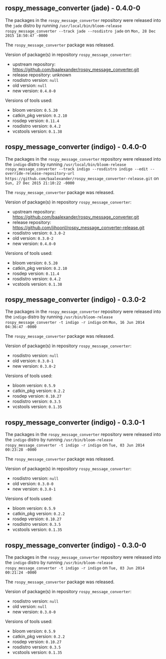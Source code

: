 ## rospy_message_converter (jade) - 0.4.0-0

The packages in the `rospy_message_converter` repository were released into the `jade` distro by running `/usr/local/bin/bloom-release rospy_message_converter --track jade --rosdistro jade` on `Mon, 28 Dec 2015 18:50:47 -0000`

The `rospy_message_converter` package was released.

Version of package(s) in repository `rospy_message_converter`:
- upstream repository: https://github.com/baalexander/rospy_message_converter.git
- release repository: unknown
- rosdistro version: `null`
- old version: `null`
- new version: `0.4.0-0`

Versions of tools used:
- bloom version: `0.5.20`
- catkin_pkg version: `0.2.10`
- rosdep version: `0.11.4`
- rosdistro version: `0.4.2`
- vcstools version: `0.1.38`


## rospy_message_converter (indigo) - 0.4.0-0

The packages in the `rospy_message_converter` repository were released into the `indigo` distro by running `/usr/local/bin/bloom-release rospy_message_converter --track indigo --rosdistro indigo --edit --override-release-repository-url https://github.com/baalexander/rospy_message_converter-release.git` on `Sun, 27 Dec 2015 21:10:22 -0000`

The `rospy_message_converter` package was released.

Version of package(s) in repository `rospy_message_converter`:
- upstream repository: https://github.com/baalexander/rospy_message_converter.git
- release repository: https://github.com/jihoonl/rospy_message_converter-release.git
- rosdistro version: `0.3.0-2`
- old version: `0.3.0-2`
- new version: `0.4.0-0`

Versions of tools used:
- bloom version: `0.5.20`
- catkin_pkg version: `0.2.10`
- rosdep version: `0.11.4`
- rosdistro version: `0.4.2`
- vcstools version: `0.1.38`


## rospy_message_converter (indigo) - 0.3.0-2

The packages in the `rospy_message_converter` repository were released into the `indigo` distro by running `/usr/bin/bloom-release rospy_message_converter -t indigo -r indigo` on `Mon, 16 Jun 2014 04:36:47 -0000`

The `rospy_message_converter` package was released.

Version of package(s) in repository `rospy_message_converter`:
- rosdistro version: `null`
- old version: `0.3.0-1`
- new version: `0.3.0-2`

Versions of tools used:
- bloom version: `0.5.9`
- catkin_pkg version: `0.2.2`
- rosdep version: `0.10.27`
- rosdistro version: `0.3.5`
- vcstools version: `0.1.35`


## rospy_message_converter (indigo) - 0.3.0-1

The packages in the `rospy_message_converter` repository were released into the `indigo` distro by running `/usr/bin/bloom-release rospy_message_converter -t indigo -r indigo` on `Tue, 03 Jun 2014 00:23:28 -0000`

The `rospy_message_converter` package was released.

Version of package(s) in repository `rospy_message_converter`:
- rosdistro version: `null`
- old version: `0.3.0-0`
- new version: `0.3.0-1`

Versions of tools used:
- bloom version: `0.5.9`
- catkin_pkg version: `0.2.2`
- rosdep version: `0.10.27`
- rosdistro version: `0.3.5`
- vcstools version: `0.1.35`


## rospy_message_converter (indigo) - 0.3.0-0

The packages in the `rospy_message_converter` repository were released into the `indigo` distro by running `/usr/bin/bloom-release rospy_message_converter -t indigo -r indigo` on `Tue, 03 Jun 2014 00:21:24 -0000`

The `rospy_message_converter` package was released.

Version of package(s) in repository `rospy_message_converter`:
- rosdistro version: `null`
- old version: `null`
- new version: `0.3.0-0`

Versions of tools used:
- bloom version: `0.5.9`
- catkin_pkg version: `0.2.2`
- rosdep version: `0.10.27`
- rosdistro version: `0.3.5`
- vcstools version: `0.1.35`



